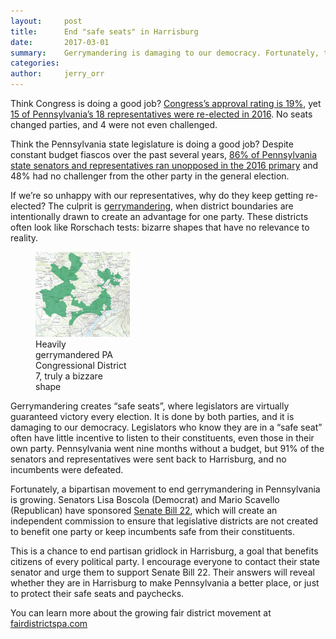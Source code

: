 ```yaml
---
layout:     post
title:      End "safe seats" in Harrisburg
date:       2017-03-01
summary:    Gerrymandering is damaging to our democracy. Fortunately, there is a movement in Pennsylvania to end it.
categories: 
author:     jerry_orr
---
```

Think Congress is doing a good job? [Congress’s approval rating is 19%](http://www.gallup.com/poll/1600/congress-public.aspx), yet [15 of Pennsylvania’s 18 representatives were re-elected in 2016](https://ballotpedia.org/United_States_House_of_Representatives_elections_in_Pennsylvania,_2016). No seats changed parties, and 4 were not even challenged.

Think the Pennsylvania state legislature is doing a good job? Despite constant budget fiascos over the past several years, [86% of Pennsylvania state senators and representatives ran unopposed in the 2016 primary](https://ballotpedia.org/Pennsylvania_State_Senate_elections,_2016) and 48% had no challenger from the other party in the general election.

If we’re so unhappy with our representatives, why do they keep getting re-elected? The culprit is [gerrymandering](https://en.wikipedia.org/wiki/Gerrymandering), when district boundaries are intentionally drawn to create an advantage for one party. These districts often look like Rorschach tests: bizarre shapes that have no relevance to reality.

<figure class="right" style="max-width: 30%">
  <img src="images/PA-District-7.png" alt="PA Congressional District 7"/>
  <figcaption>Heavily gerrymandered PA Congressional District 7, truly a bizzare shape</figcaption>
</figure>

Gerrymandering creates “safe seats”, where legislators are virtually guaranteed victory every election. It is done by both parties, and it is damaging to our democracy. Legislators who know they are in a “safe seat” often have little incentive to listen to their constituents, even those in their own party. Pennsylvania went nine months without a budget, but 91% of the senators and representatives were sent back to Harrisburg, and no incumbents were defeated. 

Fortunately, a bipartisan movement to end gerrymandering in Pennsylvania is growing. Senators Lisa Boscola (Democrat) and Mario Scavello (Republican) have sponsored [Senate Bill 22](http://www.legis.state.pa.us/cfdocs/billInfo/billInfo.cfm?sYear=2017&sInd=0&body=S&type=B&bn=0022), which will create an independent commission to ensure that legislative districts are not created to benefit one party or keep incumbents safe from their constituents. 

This is a chance to end partisan gridlock in Harrisburg, a goal that benefits citizens of every political party. I encourage everyone to contact their state senator and urge them to support Senate Bill 22. Their answers will reveal whether they are in Harrisburg to make Pennsylvania a better place, or just to protect their safe seats and paychecks.

You can learn more about the growing fair district movement at [fairdistrictspa.com](http://www.fairdistrictspa.com)






